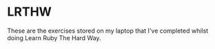 # LRTHW
These are the exercises stored on my laptop that I've completed whilst doing Learn Ruby The Hard Way.
